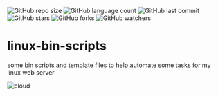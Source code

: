 ![GitHub repo size](https://img.shields.io/github/repo-size/tonywied17/bin-scripts)
![GitHub language count](https://img.shields.io/github/languages/top/tonywied17/bin-scripts)
![GitHub last commit](https://img.shields.io/github/last-commit/tonywied17/bin-scripts)
<br />
![GitHub stars](https://img.shields.io/github/stars/tonywied17/bin-scripts?style=social)
![GitHub forks](https://img.shields.io/github/forks/tonywied17/bin-scripts?style=social)
![GitHub watchers](https://img.shields.io/github/watchers/tonywied17/bin-scripts?style=social)

# linux-bin-scripts
some bin scripts and template files to help automate some tasks for my linux web server

![cloud](https://raw.githubusercontent.com/tonywied17/linux-bin-scripts/refs/heads/main/assets/cloud.png)
